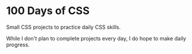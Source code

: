 # 100 Days of CSS #

Small CSS projects to practice daily CSS skills.

While I don't plan to complete projects every day, I do hope to make daily progress.
